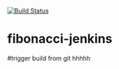 [![Build Status](http://ec2-3-140-246-4.us-east-2.compute.amazonaws.com:8080/buildStatus/icon?job=fibonacci-jerkins)](http://ec2-3-140-246-4.us-east-2.compute.amazonaws.com:8080/job/fibonacci-jerkins/)

# fibonacci-jenkins
#trigger build from git hhhhh
